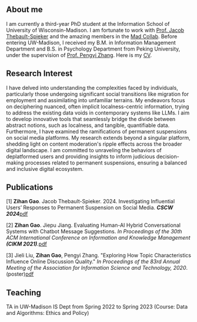 ## About me

I am currently a third-year PhD student at the Information School of University of Wisconsin-Madison. I am fortunate to work with [Prof. Jacob Thebault-Spieker](https://jacob.thebault-spieker.com) and the amazing members in the [Mad Collab](https://collab.ischool.wisc.edu). Before entering UW-Madison, I received my B.M. in Information Management Department and B.S. in Psychology Department from Peking University, under the supervision of [Prof. Pengyi Zhang](https://scholar.google.com/citations?user=fL6FUdkAAAAJ&hl=en). Here is my [CV](https://zihanngao.github.io/zihangao_CV.pdf).

## Research Interest
I have delved into understanding the complexities faced by individuals, particularly those undergoing significant social transitions like migration for employment and assimilating into unfamiliar terrains. My endeavors focus on deciphering nuanced, often implicit localness-centric information, trying to address the existing data voids in contemporary systems like LLMs. I aim to develop innovative tools that seamlessly bridge the divide between abstract notions, such as localness, and tangible, quantifiable data.
Furthermore, I have examined the ramifications of permanent suspensions on social media platforms. My research extends beyond a singular platform, shedding light on content moderation's ripple effects across the broader digital landscape. I am committed to unraveling the behaviors of deplatformed users and providing insights to inform judicious decision-making processes related to permanent suspensions, ensuring a balanced and inclusive digital ecosystem.


## Publications
[1] **Zihan Gao**. Jacob Thebault-Spieker. 2024. Investigating Influential Users’ Responses to Permanent Suspension on Social Media. _**CSCW 2024**_[pdf](https://zihanngao.github.io/CSCW24_social_media_deplatform_camera_ready.pdf)

[2] **Zihan Gao**. Jiepu Jiang. Evaluating Human-AI Hybrid Conversational Systems with Chatbot Message Suggestions. _In Proceedings of the 30th ACM International Conference on Information and Knowledge Management **(CIKM 2021)**._[pdf](https://zihanngao.github.io/cikm21_hybrid_chatbot.pdf)

[3]	Jieli Liu, **Zihan Gao**, Pengyi Zhang. "Exploring How Topic Characteristics Influence Online Discussion Quality." _In Proceedings of the 83rd Annual Meeting of the Association for Information Science and Technology, 2020_.(poster)[pdf](https://zihanngao.github.io/poster_1.pdf)


## Teaching
TA in UW-Madison IS Dept from Spring 2022 to Spring 2023 (Course: Data and Algorithms: Ethics and Policy)
